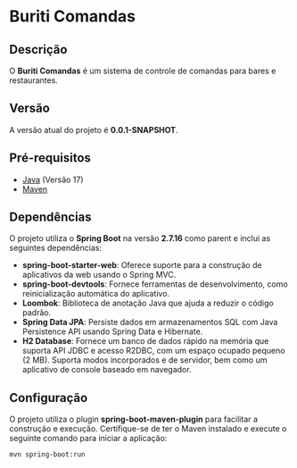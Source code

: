 # Buriti Comandas

## Descrição
O **Buriti Comandas** é um sistema de controle de comandas para bares e restaurantes.

## Versão
A versão atual do projeto é **0.0.1-SNAPSHOT**.

## Pré-requisitos
- [Java](https://www.oracle.com/java/technologies/javase-downloads.html) (Versão 17)
- [Maven](https://maven.apache.org/download.cgi)

## Dependências
O projeto utiliza o **Spring Boot** na versão **2.7.16** como parent e inclui as seguintes dependências:

- **spring-boot-starter-web**: Oferece suporte para a construção de aplicativos da web usando o Spring MVC.
- **spring-boot-devtools**: Fornece ferramentas de desenvolvimento, como reinicialização automática do aplicativo.
- **Loombok**: Biblioteca de anotação Java que ajuda a reduzir o código padrão.
- **Spring Data JPA**: Persiste dados em armazenamentos SQL com Java Persistence API usando Spring Data e Hibernate.
- **H2 Database**: Fornece um banco de dados rápido na memória que suporta API JDBC e acesso R2DBC, com um espaço ocupado pequeno (2 MB). Suporta modos incorporados e de servidor, bem como um aplicativo de console baseado em navegador.




## Configuração
O projeto utiliza o plugin **spring-boot-maven-plugin** para facilitar a construção e execução. Certifique-se de ter o Maven instalado e execute o seguinte comando para iniciar a aplicação:

```bash
mvn spring-boot:run
```
